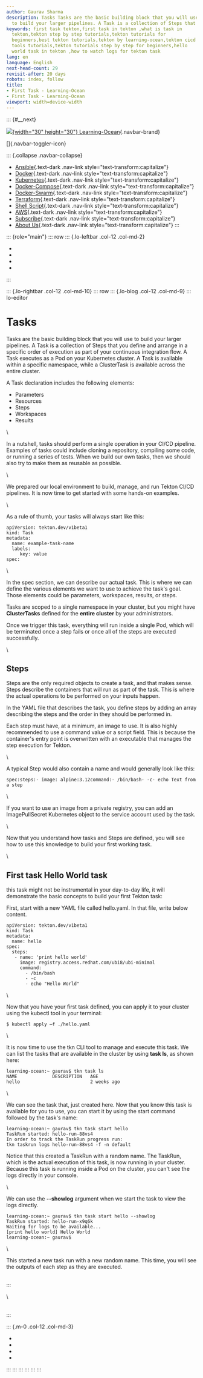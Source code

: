 ```yaml
---
author: Gaurav Sharma
description: Tasks Tasks are the basic building block that you will use
  to build your larger pipelines. A Task is a collection of Steps that y
keywords: first task tekton,first task in tekton ,what is task in
  tekton,tekton step by step tutorials,tekton tutorials for
  beginners,best tekton tutorials,tekton by learning-ocean,tekton cicd
  tools tutorials,tekton tutorials step by step for beginners,hello
  world task in tekton ,how to watch logs for tekton task
lang: en
language: English
next-head-count: 29
revisit-after: 20 days
robots: index, follow
title:
- First Task - Learning-Ocean
- First Task - Learning-Ocean
viewport: width=device-width
---
```


::: {#__next}
<div>

[![](/images/learning-ocean.png){width="30" height="30"}
Learning-Ocean](/){.navbar-brand}

[]{.navbar-toggler-icon}

::: {.collapse .navbar-collapse}
-   [Ansible](/tutorials/ansible){.text-dark .nav-link
    style="text-transform:capitalize"}
-   [Docker](/tutorials/docker){.text-dark .nav-link
    style="text-transform:capitalize"}
-   [Kubernetes](/tutorials/kubernetes){.text-dark .nav-link
    style="text-transform:capitalize"}
-   [Docker-Compose](/tutorials/docker-compose){.text-dark .nav-link
    style="text-transform:capitalize"}
-   [Docker-Swarm](/tutorials/docker-swarm){.text-dark .nav-link
    style="text-transform:capitalize"}
-   [Terraform](/tutorials/terraform){.text-dark .nav-link
    style="text-transform:capitalize"}
-   [Shell Script](/tutorials/shellscript){.text-dark .nav-link
    style="text-transform:capitalize"}
-   [AWS](/tutorials/aws){.text-dark .nav-link
    style="text-transform:capitalize"}
-   [Subscribe](/subscribe){.text-dark .nav-link
    style="text-transform:capitalize"}
-   [About Us](/about){.text-dark .nav-link
    style="text-transform:capitalize"}
:::

</div>

::: {role="main"}
::: row
::: {.lo-leftbar .col-12 .col-md-2}
<div>

-   
-   
-   
-   

</div>
:::

::: {.lo-rightbar .col-12 .col-md-10}
::: row
::: {.lo-blog .col-12 .col-md-9}
::: lo-editor
# Tasks

Tasks are the basic building block that you will use to build your
larger pipelines. A Task is a collection of Steps that you define and
arrange in a specific order of execution as part of your continuous
integration flow. A Task executes as a Pod on your Kubernetes cluster.
A Task is available within a specific namespace, while a ClusterTask is
available across the entire cluster.

A Task declaration includes the following elements:

-   Parameters
-   Resources
-   Steps
-   Workspaces
-   Results

\

In a nutshell, tasks should perform a single operation in your CI/CD
pipeline. Examples of tasks could include cloning a repository,
compiling some code, or running a series of tests. When we build our own
tasks, then we should also try to make them as reusable as possible.

\

We prepared our local environment to build, manage, and run Tekton CI/CD
pipelines. It is now time to get started with some hands-on examples.

\

As a rule of thumb, your tasks will always start like this:

``` {.ql-syntax spellcheck="false"}
apiVersion: tekton.dev/v1beta1
kind: Task
metadata:
  name: example-task-name
  labels:
     key: value
spec:
```

\

In the spec section, we can describe our actual task. This is where we
can define the various elements we want to use to achieve the task\'s
goal. Those elements could be parameters, workspaces, results, or steps.

Tasks are scoped to a single namespace in your cluster, but you might
have **ClusterTasks** defined for the **entire cluster** by your
administrators.

Once we trigger this task, everything will run inside a single Pod,
which will be terminated once a step fails or once all of the steps are
executed successfully.

\

## Steps

Steps are the only required objects to create a task, and that makes
sense. Steps describe the containers that will run as part of the task.
This is where the actual operations to be performed on your inputs
happen.

In the YAML file that describes the task, you define steps by adding an
array describing the steps and the order in they should be performed in.

Each step must have, at a minimum, an image to use. It is also highly
recommended to use a command value or a script field. This is because
the container\'s entry point is overwritten with an executable that
manages the step execution for Tekton.

\

A typical Step would also contain a name and would generally look like
this:

``` {.ql-syntax spellcheck="false"}
spec:steps:- image: alpine:3.12command:- /bin/bash- -c- echo Text from a step
```

\

If you want to use an image from a private registry, you can add an
ImagePullSecret Kubernetes object to the service account used by the
task.

\

Now that you understand how tasks and Steps are defined, you will see
how to use this knowledge to build your first working task.

\

## First task Hello World task

this task might not be instrumental in your day-to-day life, it will
demonstrate the basic concepts to build your first Tekton task:

First, start with a new YAML file called hello.yaml. In that file, write
below content.

``` {.ql-syntax spellcheck="false"}
apiVersion: tekton.dev/v1beta1
kind: Task
metadata:
  name: hello
spec:
  steps:
   - name: 'print hello world'
     image: registry.access.redhat.com/ubi8/ubi-minimal
     command:
       - /bin/bash
       - -c
       - echo "Hello World"
```

\

Now that you have your first task defined, you can apply it to your
cluster using the kubectl tool in your terminal:

``` {.ql-syntax spellcheck="false"}
$ kubectl apply –f ./hello.yaml
```

\

It is now time to use the tkn CLI tool to manage and execute this task.
We can list the tasks that are available in the cluster by using **task
ls**, as shown here:

``` {.ql-syntax spellcheck="false"}
learning-ocean:~ gaurav$ tkn task ls
NAME             DESCRIPTION   AGE
hello                          2 weeks ago
```

\

We can see the task that, just created here. Now that you know this task
is available for you to use, you can start it by using the start command
followed by the task\'s name:

``` {.ql-syntax spellcheck="false"}
learning-ocean:~ gaurav$ tkn task start hello 
TaskRun started: hello-run-88vs4
In order to track the TaskRun progress run:
tkn taskrun logs hello-run-88vs4 -f -n default
```

Notice that this created a TaskRun with a random name. The TaskRun,
which is the actual execution of this task, is now running in your
cluster. Because this task is running inside a Pod on the cluster, you
can\'t see the logs directly in your console.

\

We can use the **\--showlog** argument when we start the task to view
the logs directly.

``` {.ql-syntax spellcheck="false"}
learning-ocean:~ gaurav$ tkn task start hello --showlog
TaskRun started: hello-run-x9q6k
Waiting for logs to be available...
[print hello world] Hello World
learning-ocean:~ gaurav$ 
```

\

This started a new task run with a new random name. This time, you will
see the outputs of each step as they are executed.

\
:::

\

<div>

</div>

\
:::

::: {.m-0 .col-12 .col-md-3}
<div>

-   
-   
-   
-   

</div>
:::
:::
:::
:::
:::
:::
